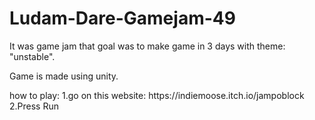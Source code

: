 # Ludam-Dare-Gamejam-49
<p>It was game jam that goal was to make game in 3 days with theme: "unstable".</p>
<p>Game is made using unity.</p>

<p>
how to play:
1.go on this website: https://indiemoose.itch.io/jampoblock
2.Press Run 
</p>
